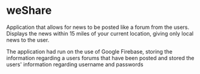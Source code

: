 # weShare
Application that allows for news to be posted like a forum from the users. 
Displays the news within 15 miles of your current location, giving only local news to the user.

The application had run on the use of Google Firebase, storing the information regarding a users forums that have been posted and 
stored the users' information regarding username and passwords
